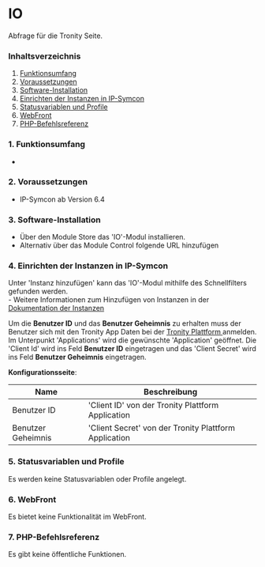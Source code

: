 # IO
Abfrage für die Tronity Seite. 

### Inhaltsverzeichnis

1. [Funktionsumfang](#1-funktionsumfang)
2. [Voraussetzungen](#2-voraussetzungen)
3. [Software-Installation](#3-software-installation)
4. [Einrichten der Instanzen in IP-Symcon](#4-einrichten-der-instanzen-in-ip-symcon)
5. [Statusvariablen und Profile](#5-statusvariablen-und-profile)
6. [WebFront](#6-webfront)
7. [PHP-Befehlsreferenz](#7-php-befehlsreferenz)

### 1. Funktionsumfang

* 

### 2. Voraussetzungen

- IP-Symcon ab Version 6.4

### 3. Software-Installation

* Über den Module Store das 'IO'-Modul installieren.
* Alternativ über das Module Control folgende URL hinzufügen

### 4. Einrichten der Instanzen in IP-Symcon

 Unter 'Instanz hinzufügen' kann das 'IO'-Modul mithilfe des Schnellfilters gefunden werden.  
	- Weitere Informationen zum Hinzufügen von Instanzen in der [Dokumentation der Instanzen](https://www.symcon.de/service/dokumentation/konzepte/instanzen/#Instanz_hinzufügen)

Um die __Benutzer ID__ und das __Benutzer Geheimnis__ zu erhalten muss der Benutzer sich mit den Tronity App Daten bei der [Tronity Plattform ](https://app.tronity.tech/signin) anmelden. Im Unterpunkt 'Applications' wird die gewünschte 'Application' geöffnet. Die 'Client Id' wird ins Feld __Benutzer ID__ eingetragen und das 'Client Secret' wird ins Feld __Benutzer Geheimnis__ eingetragen. 

__Konfigurationsseite__:

Name               | Beschreibung
------------------ | ------------------
Benutzer ID        | 'Client ID' von der Tronity Plattform Application
Benutzer Geheimnis | 'Client Secret' von der Tronity Plattform Application

### 5. Statusvariablen und Profile

Es werden keine Statusvariablen oder Profile angelegt.

### 6. WebFront

Es bietet keine Funktionalität im WebFront.

### 7. PHP-Befehlsreferenz

Es gibt keine öffentliche Funktionen. 